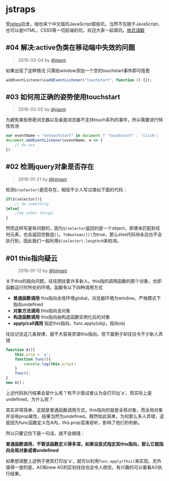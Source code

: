 # jstraps
受[jstips](https://github.com/loverajoel/jstips)启发，咱也来个中文版的JavaScript那些坑，当然不仅限于JavaScript，也可以是HTML，CSSS等一切前端的坑，欢迎大家一起填坑。[格式请戳](/CONTRIBUTING.md)

## #04 解决:active伪类在移动端中失效的问题
>2016-03-04 by [@jiasm](https://github.com/jiasm)

如果出现了这种情况 只需给window添加一个空的touchstart事件即可痊愈
```js
addEventListener&&addEventListener("touchstart", function () {});
```

## #03 如何用正确的姿势使用touchstart
>2016-03-02 by [@jiasm](https://github.com/jiasm)

为避免某些奇葩浏览器以及桌面浏览器不支持touch系列的事件，所以需要进行特性检测
```js
var eventName = "ontouchstart" in document ? "touchstart" : "click";
document.addEventListener(eventName, e => {
    // do xxx
})
```

## #02 检测jquery对象是否存在
>2016-01-21 by [@hingsir](https://github.com/hingsir)

检测`$(selector)`是否存在，相信不少人写过类似下面的代码：
```js
if($(selector)){
    // do something
}else{
    //do other things
}
```
然而这样写是有问题的，因为`$(selector`返回的是一个object，即便未匹配到任何元素，也会返回空数组`[]`。`ToBoolean([])`为true，那么else代码块永远也不会执行到，因此我们一般利用`$(selector).length>0`来检测。

## #01 this指向疑云
> 2016-01-12 by [@hingsir](https://github.com/hingsir)

关于this的指向问题，往往困扰着许多新人。this指的调用函数的那个对象，也即函数运行时所处的环境。函数有以下四种调用方式
* **普通函数调用** this指向全局环境global，浏览器环境为window。严格模式下指向undefined
* **对象方法调用** this指向该对象
* **构造函数调用** this指向由构造函数实例化后的对象
* **apply/call调用** 指定this指向，func.apply(obj)，指向obj

往往记住这几条规律，就不大容易弄错this指向。但下面例子却往往令不少新人弄错
```js
function A(){
    this.prop = 'a';
    function func(){
        console.log(this.prop)；
    }
    func();
}
new A()；
```
上述代码执行结果会是什么呢？有不少面试者认为会打印出'a'，而实际上是undefined，为什么呢？

其实非常简单，这就是普通函数调用方式，this指向的就是全局对象，而全局对象并没有prop属性，结果当然为undefined。既然如此简单，为何那么多人弄错，这是因为func函数定义在A内，this.prop混淆视听，影响了他们的判断。

所以只要记住下面一句话，就不会搞错：

**普通函数调用，不管该函数定义得多深，如果没显式指定其this指向，那么它就指向全局对象或者undefined**

如果想调整上述例子使其打印出'a'，就可以利用`func.apply(this)`来实现。另外值得一提的是，A()和new A()的区别往往也会令人疏忽，有兴趣的可以看看A()执行结果。

